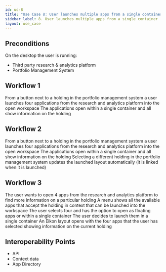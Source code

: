 ```yaml
---
id: uc-8
title: "Use Case 8: User launches multiple apps from a single container"
sidebar_label: 8. User launches multiple apps from a single container
layout: use_case
---
```


## Preconditions
On the desktop the user is running:
- Third party research & analytics platform
- Portfolio Management System

## Workflow 1
From a button next to a holding in the portfolio management system a user launches four applications from the research and analytics platform into the open workspace
The applications open within a single container and all show information on the holding

## Workflow 2
From a button next to a holding in the portfolio management system a user launches four applications from the research and analytics platform into the open workspace
The applications open within a single container and all show information on the holding
Selecting a different holding in the portfolio management system updates the launched layout automatically (it is linked when it is launched)

## Workflow 3
The user wants to open 4 apps from the research and analytics platform to find more information on a particular holding
A menu shows all the available apps that accept the holding in context that can be launched into the workspace
The user selects four and has the option to open as floating apps or within a single container
The user decides to launch them in a single container
An Eikon layout opens with the four apps that the user has selected showing information on the current holding


## Interoperability Points
- API
- Context data
- App Directory
